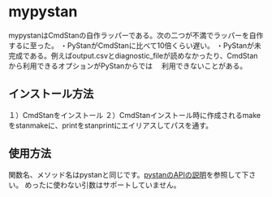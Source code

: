 # mypystan

mypystanはCmdStanの自作ラッパーである。次の二つが不満でラッパーを自作するに至った。
・PyStanがCmdStanに比べて10倍くらい遅い。
・PyStanが未完成である。例えばoutput.csvとdiagnostic_fileが読めなかったり、CmdStanから利用できるオプションがPyStanからでは
　利用できないことがある。

## インストール方法
１）CmdStanをインストール
２）CmdStanインストール時に作成されるmakeをstanmakeに、printをstanprintにエイリアスしてパスを通す。

## 使用方法
関数名、メソッド名はpystanと同じです。[pystanのAPIの説明](https://pystan.readthedocs.org/en/latest/api.html)を参照して下さい。
めったに使わない引数はサポートしていません。
